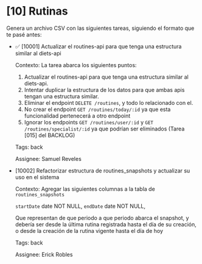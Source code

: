 # [10] Rutinas

Genera un archivo CSV con las siguientes tareas, siguiendo el formato que te pasé antes:

- ✅ [10001] Actualizar el routines-api para que tenga una estructura similar al diets-api

  Contexto: La tarea abarca los siguientes puntos:

  1. Actualizar el routines-api para que tenga una estructura similar al diets-api.
  2. Intentar duplicar la estructura de los datos para que ambas apis tengan una estructura similar.
  3. Eliminar el endpoint `DELETE /routines`, y todo lo relacionado con el.
  4. No crear el endpoint `GET /routines/today/:id` ya que esta funcionalidad pertenecerá a otro endpoint
  5. Ignorar los endpoints `GET /routines/user/:id` y `GET /routines/specialist/:id` ya que podrían ser eliminados (Tarea [015] del BACKLOG)

  Tags: back

  Assignee: Samuel Reveles

- [10002] Refactorizar estructura de routines_snapshots y actualizar su uso en el sistema

  Contexto: Agregar las siguientes columnas a la tabla de `routines_snapshots`

  `startDate` date NOT NULL,
  `endDate` date NOT NULL,

  Que representan de que periodo a que periodo abarca el snapshot, y debería ser desde la última rutina registrada hasta el día de su creación, o desde la creación de la rutina vigente hasta el día de hoy

  Tags: back

  Assignee: Erick Robles